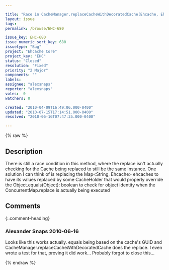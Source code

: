 ```yaml
---

title: "Race in CacheManager.replaceCacheWithDecoratedCache(Ehcache, Ehcache)"
layout: issue
tags: 
permalink: /browse/EHC-680

issue_key: EHC-680
issue_numeric_sort_key: 680
issuetype: "Bug"
project: "Ehcache Core"
project_key: "EHC"
status: "Closed"
resolution: "Fixed"
priority: "2 Major"
components: ""
labels: 
assignee: "alexsnaps"
reporter: "alexsnaps"
votes:  0
watchers: 0

created: "2010-04-09T16:49:06.000-0400"
updated: "2010-07-15T17:14:51.000-0400"
resolved: "2010-06-16T07:47:35.000-0400"

---
```




{% raw %}



## Description

<div markdown="1" class="description">

There is still a race condition in this method, where the replace isn't actually checking for the Cache being replaced to still be the same instance.
One solution I can think of is replacing the Map<String, Ehcache> ehcaches to have its values replaced by some CacheHolder that would properly override the Object.equals(Object): boolean to check for object identity when the ConcurrentMap.replace is actually being executed

</div>

## Comments


{:.comment-heading}
### **Alexander Snaps** <span class="date">2010-06-16</span>

<div markdown="1" class="comment">

Looks like this works actually. equals being based on the cache's GUID and CacheManager.replaceCacheWithDecoratedCache does the replace. I even wrote a test for that, proving it did work... Probably forgot to close this...   

</div>



{% endraw %}
